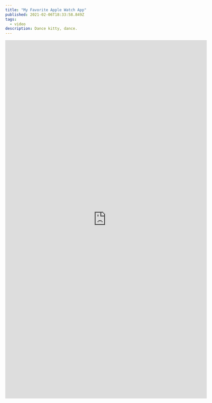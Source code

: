 ```yaml
---
title: "My Favorite Apple Watch App"
published: 2021-02-06T18:33:58.849Z
tags:
  - video
description: Dance kitty, dance.
---
```


<iframe src="https://player.vimeo.com/video/509255191" width="640" height="1138" frameborder="0" allow="autoplay; fullscreen; picture-in-picture" allowfullscreen></iframe>
